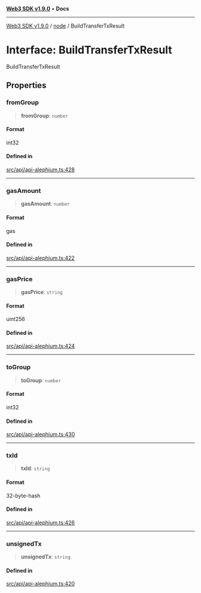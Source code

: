 [**Web3 SDK v1.9.0**](../../../README.md) • **Docs**

***

[Web3 SDK v1.9.0](../../../globals.md) / [node](../README.md) / BuildTransferTxResult

# Interface: BuildTransferTxResult

BuildTransferTxResult

## Properties

### fromGroup

> **fromGroup**: `number`

#### Format

int32

#### Defined in

[src/api/api-alephium.ts:428](https://github.com/Mystic-Nayy/alephium-web3/blob/c1afd789a197ce5fe21f08c2965942090157c33d/packages/web3/src/api/api-alephium.ts#L428)

***

### gasAmount

> **gasAmount**: `number`

#### Format

gas

#### Defined in

[src/api/api-alephium.ts:422](https://github.com/Mystic-Nayy/alephium-web3/blob/c1afd789a197ce5fe21f08c2965942090157c33d/packages/web3/src/api/api-alephium.ts#L422)

***

### gasPrice

> **gasPrice**: `string`

#### Format

uint256

#### Defined in

[src/api/api-alephium.ts:424](https://github.com/Mystic-Nayy/alephium-web3/blob/c1afd789a197ce5fe21f08c2965942090157c33d/packages/web3/src/api/api-alephium.ts#L424)

***

### toGroup

> **toGroup**: `number`

#### Format

int32

#### Defined in

[src/api/api-alephium.ts:430](https://github.com/Mystic-Nayy/alephium-web3/blob/c1afd789a197ce5fe21f08c2965942090157c33d/packages/web3/src/api/api-alephium.ts#L430)

***

### txId

> **txId**: `string`

#### Format

32-byte-hash

#### Defined in

[src/api/api-alephium.ts:426](https://github.com/Mystic-Nayy/alephium-web3/blob/c1afd789a197ce5fe21f08c2965942090157c33d/packages/web3/src/api/api-alephium.ts#L426)

***

### unsignedTx

> **unsignedTx**: `string`

#### Defined in

[src/api/api-alephium.ts:420](https://github.com/Mystic-Nayy/alephium-web3/blob/c1afd789a197ce5fe21f08c2965942090157c33d/packages/web3/src/api/api-alephium.ts#L420)
